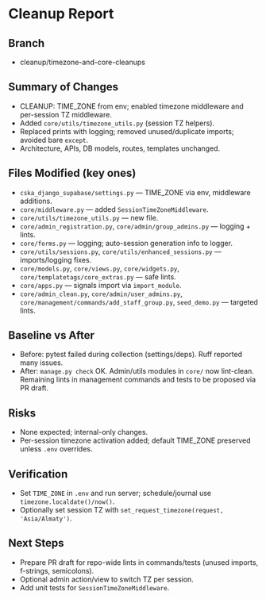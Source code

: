 # Cleanup Report

## Branch
- cleanup/timezone-and-core-cleanups

## Summary of Changes
- CLEANUP: TIME_ZONE from env; enabled timezone middleware and per-session TZ middleware.
- Added `core/utils/timezone_utils.py` (session TZ helpers).
- Replaced prints with logging; removed unused/duplicate imports; avoided bare `except`.
- Architecture, APIs, DB models, routes, templates unchanged.

## Files Modified (key ones)
- `cska_django_supabase/settings.py` — TIME_ZONE via env, middleware additions.
- `core/middleware.py` — added `SessionTimeZoneMiddleware`.
- `core/utils/timezone_utils.py` — new file.
- `core/admin_registration.py`, `core/admin/group_admins.py` — logging + lints.
- `core/forms.py` — logging; auto-session generation info to logger.
- `core/utils/sessions.py`, `core/utils/enhanced_sessions.py` — imports/logging fixes.
- `core/models.py`, `core/views.py`, `core/widgets.py`, `core/templatetags/core_extras.py` — safe lints.
- `core/apps.py` — signals import via `import_module`.
- `core/admin_clean.py`, `core/admin/user_admins.py`, `core/management/commands/add_staff_group.py`, `seed_demo.py` — targeted lints.

## Baseline vs After
- Before: pytest failed during collection (settings/deps). Ruff reported many issues.
- After: `manage.py check` OK. Admin/utils modules in `core/` now lint-clean. Remaining lints in management commands and tests to be proposed via PR draft.

## Risks
- None expected; internal-only changes.
- Per-session timezone activation added; default TIME_ZONE preserved unless `.env` overrides.

## Verification
- Set `TIME_ZONE` in `.env` and run server; schedule/journal use `timezone.localdate()/now()`.
- Optionally set session TZ with `set_request_timezone(request, 'Asia/Almaty')`.

## Next Steps
- Prepare PR draft for repo-wide lints in commands/tests (unused imports, f-strings, semicolons).
- Optional admin action/view to switch TZ per session.
- Add unit tests for `SessionTimeZoneMiddleware`.
